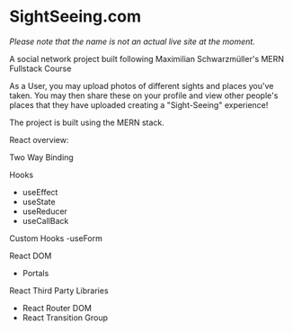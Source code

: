 # SightSeeing.com
*Please note that the name is not an actual live site at the moment.* 

A social network project built following Maximilian Schwarzmüller's MERN Fullstack Course

As a User, you may upload photos of different sights and places you've taken. You may then share these on your profile and view other people's places that they have uploaded creating a "Sight-Seeing" experience! 

The project is built using the MERN stack. 

React overview: 

Two Way Binding 

Hooks 
- useEffect
- useState
- useReducer
- useCallBack 

Custom Hooks 
-useForm 

React DOM 
- Portals 

React Third Party Libraries 
- React Router DOM 
- React Transition Group 




